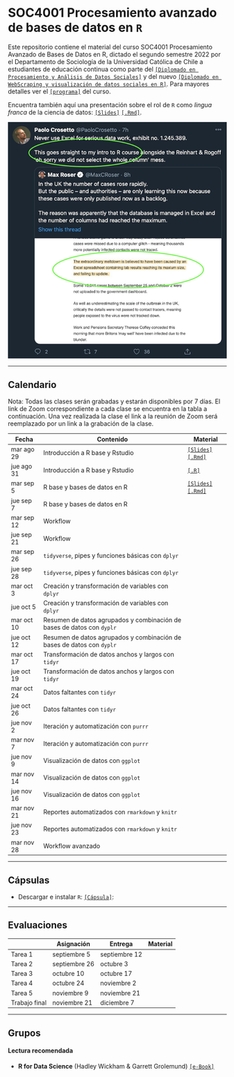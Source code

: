 # SOC4001 Procesamiento avanzado de bases de datos en `R`
Este repositorio contiene el material del curso SOC4001 Procesamiento Avanzado de Bases de Datos en R, dictado el segundo semestre 2022 por el Departamento de Sociología de la Universidad Católica de Chile a estudiantes de educación continua como parte del [`[Diplomado en Procesamiento y Análisis de Datos Sociales]`](https://educacioncontinua.uc.cl/41343-ficha-diplomado-en-procesamiento-y-analisis-de-datos-sociales) y del nuevo [`[Diplomado en WebScraping y visualización de datos sociales en R]`](https://educacioncontinua.uc.cl/programas/diplomado-en-webscraping-y-visualizacion-de-datos-sociales-en-r/). Para mayores detalles ver el [`[programa]`](files/syllabus_soc4001.pdf) del curso.

Encuentra también aquí una presentación sobre el rol de `R` como *lingua franca* de la ciencia de datos: [`[Slides]`](https://mebucca.github.io/dar_soc4001/slides/presentation/presentation#1) [`[.Rmd]`](slides/presentation/presentation.Rmd). 


![useR](files/useR.png)

---
## Calendario

Nota: Todas las clases serán grabadas y estarán disponibles por 7 días. El link de Zoom correspondiente a cada clase se encuentra en la tabla a continuación. Una vez realizada la clase el link a la reunión de Zoom será reemplazado por un link a la grabación de la clase. 


| Fecha             | Contenido                                                      | Material                                                                                                                                                  |
|-------------------|---------------------------------------------------------------|----------------------------------------------------------------------------------------------------------------------------------------------------------|
| mar ago 29        | Introducción a R base y Rstudio                               | [`[Slides]`](https://mebucca.github.io/dar_soc4001/slides/class_1/class_1#1) [`[.Rmd]`](slides/class_1/class_1.Rmd)                                        |
| jue ago 31        | Introducción a R base y Rstudio                               |  [`[.R]`](slides/class_1/class_1.R)                                            |
| mar sep 5         | R base y bases de datos en R                                  | [`[Slides]`](https://mebucca.github.io/dar_soc4001/slides/class_2/class_2#1) [`[.Rmd]`](slides/class_2/class_2.Rmd)                                                                                                                                                         |
| jue sep 7         | R base y bases de datos en R                                  |                                                                                                                                                          |
| mar sep 12        | Workflow                                                      |                                                                                                                                                          |
| jue sep 21        | Workflow                                                      |                                                                                                                                                          |
| mar sep 26        | `tidyverse`, pipes y funciones básicas con `dplyr`            |                                                                                                                                                          |
| jue sep 28        | `tidyverse`, pipes y funciones básicas con `dplyr`            |                                                                                                                                                          |
| mar oct 3         | Creación y transformación de variables con `dplyr`            |                                                                                                                                                          |
| jue oct 5         | Creación y transformación de variables con `dplyr`            |                                                                                                                                                          |
| mar oct 10        | Resumen de datos agrupados y combinación de bases de datos con `dyplr` |                                                                                                                                                          |
| jue oct 12        | Resumen de datos agrupados y combinación de bases de datos con `dyplr` |                                                                                                                                                          |
| mar oct 17        | Transformación de datos anchos y largos con `tidyr`           |                                                                                                                                                          |
| jue oct 19        | Transformación de datos anchos y largos con `tidyr`           |                                                                                                                                                          |
| mar oct 24        | Datos faltantes con `tidyr`                                   |                                                                                                                                                          |
| jue oct 26        | Datos faltantes con `tidyr`                                   |                                                                                                                                                          |
| jue nov 2         | Iteración y automatización con `purrr`                        |                                                                                                                                                          |
| mar nov 7         | Iteración y automatización con `purrr`                        |                                                                                                                                                          |
| jue nov 9         | Visualización de datos con `ggplot`                           |                                                                                                                                                          |
| mar nov 14        | Visualización de datos con `ggplot`                           |                                                                                                                                                          |
| jue nov 16        | Visualización de datos con `ggplot`                           |                                                                                                                                                          |
| mar nov 21        | Reportes automatizados con `rmarkdown` y `knitr`              |                                                                                                                                                          |
| jue nov 23        | Reportes automatizados con `rmarkdown` y `knitr`              |                                                                                                                                                          |
| mar nov 28        | Workflow avanzado                                             |                                                                                                                                                          |



---
## Cápsulas

- Descargar e instalar `R`: [`[Cápsula]`](): 


---
## Evaluaciones 

|                | Asignación   | Entrega       | Material |
|----------------|--------------|---------------|----------|
| Tarea 1        | septiembre 5 | septiembre 12 |          |
| Tarea 2        | septiembre 26| octubre 3     |          |
| Tarea 3        | octubre 10   | octubre 17    |          |
| Tarea 4        | octubre 24   | noviembre 2   |          |
| Tarea 5        | noviembre 9  | noviembre 21  |          |
| Trabajo final  | noviembre 21 | diciembre 7   |          |



---
## Grupos



#### Lectura recomendada

- **R for Data Science** (Hadley Wickham & Garrett Grolemund) [`[e-Book]`](https://r4ds.had.co.nz/)



